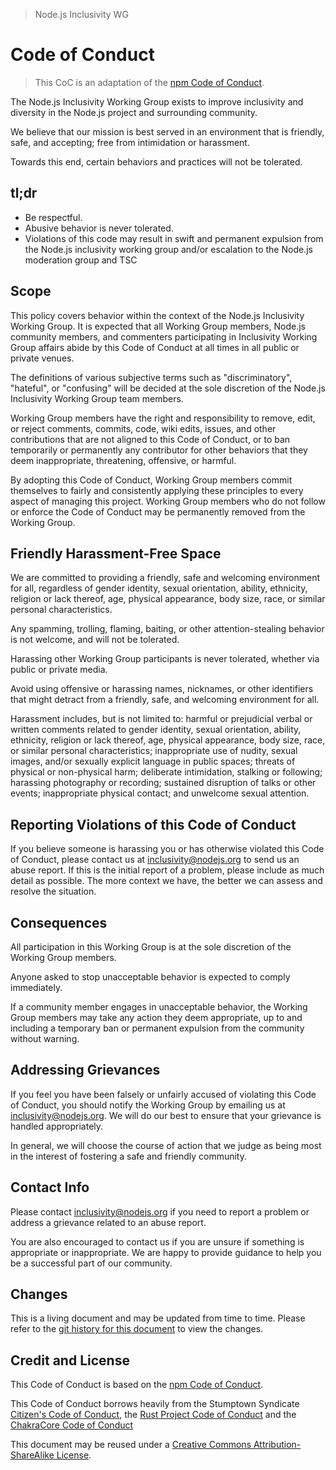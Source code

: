> Node.js Inclusivity WG

# Code of Conduct
> This CoC is an adaptation of the [npm Code of Conduct].

The Node.js Inclusivity Working Group exists to improve inclusivity
and diversity in the Node.js project and surrounding community.

We believe that our mission is best served in an environment that is
friendly, safe, and accepting; free from intimidation or harassment.

Towards this end, certain behaviors and practices will not be
tolerated.

## tl;dr

* Be respectful.
* Abusive behavior is never tolerated.
* Violations of this code may result in swift and permanent expulsion
  from the Node.js inclusivity working group and/or escalation to the
  Node.js moderation group and TSC

## Scope

This policy covers behavior within the context of the Node.js
Inclusivity Working Group. It is expected that all Working Group members,
Node.js community members, and commenters participating in Inclusivity
Working Group affairs abide by this Code of Conduct at all times in all
public or private venues.

The definitions of various subjective terms such as "discriminatory",
"hateful", or "confusing" will be decided at the sole discretion of
the Node.js Inclusivity Working Group team members.

Working Group members have the right and responsibility to remove, edit,
or reject comments, commits, code, wiki edits, issues, and other
contributions that are not aligned to this Code of Conduct, or to ban
temporarily or permanently any contributor for other behaviors that they
deem inappropriate, threatening, offensive, or harmful.

By adopting this Code of Conduct, Working Group members commit themselves
to fairly and consistently applying these principles to every aspect of
managing this project. Working Group members who do not follow or enforce
the Code of Conduct may be permanently removed from the Working Group.

## Friendly Harassment-Free Space

We are committed to providing a friendly, safe and welcoming
environment for all, regardless of gender identity, sexual
orientation, ability, ethnicity, religion or lack thereof, age, physical
appearance, body size, race, or similar personal characteristics.

Any spamming, trolling, flaming, baiting, or other attention-stealing
behavior is not welcome, and will not be tolerated.

Harassing other Working Group participants is never tolerated, whether
via public or private media.

Avoid using offensive or harassing names, nicknames, or other
identifiers that might detract from a friendly, safe, and welcoming
environment for all.

Harassment includes, but is not limited to: harmful or prejudicial
verbal or written comments related to gender identity, sexual
orientation, ability, ethnicity, religion or lack thereof, age, physical
appearance, body size, race, or similar personal characteristics;
inappropriate use of nudity, sexual images, and/or sexually explicit
language in public spaces; threats of physical or non-physical harm;
deliberate intimidation, stalking or following; harassing photography
or recording; sustained disruption of talks or other events;
inappropriate physical contact; and unwelcome sexual attention.

## Reporting Violations of this Code of Conduct

If you believe someone is harassing you or has otherwise violated this
Code of Conduct, please contact us at inclusivity@nodejs.org to send
us an abuse report.  If this is the initial report of a problem, please
include as much detail as possible. The more context we have, the better
we can assess and resolve the situation.

## Consequences

All participation in this Working Group is at the sole discretion of
the Working Group members.

Anyone asked to stop unacceptable behavior is expected to comply
immediately.

If a community member engages in unacceptable behavior, the Working
Group members may take any action they deem appropriate, up to and
including a temporary ban or permanent expulsion from the community
without warning.

## Addressing Grievances

If you feel you have been falsely or unfairly accused of violating
this Code of Conduct, you should notify the Working Group by emailing
us at inclusivity@nodejs.org.  We will do our best to ensure that
your grievance is handled appropriately.

In general, we will choose the course of action that we judge as being
most in the interest of fostering a safe and friendly community.

## Contact Info

Please contact inclusivity@nodejs.org if you need to report a problem or
address a grievance related to an abuse report.

You are also encouraged to contact us if you are unsure if something
is appropriate or inappropriate.  We are happy to provide guidance
to help you be a successful part of our community.

## Changes

This is a living document and may be updated from time to time.
Please refer to the [git history for this
document](https://github.com/node/inclusivity/commits/master/CODE_OF_CONDUCT.md)
to view the changes.

## Credit and License

This Code of Conduct is based on the [npm Code of Conduct].

This Code of Conduct borrows heavily from the Stumptown Syndicate
[Citizen's Code of Conduct](http://citizencodeofconduct.org/), the
[Rust Project Code of Conduct](https://www.rust-lang.org/conduct.html)
and the [ChakraCore Code of Conduct](https://github.com/Microsoft/ChakraCore/blob/master/CODE_OF_CONDUCT.md)

This document may be reused under a
[Creative Commons Attribution-ShareAlike License](https://creativecommons.org/licenses/by-sa/4.0/).

[npm Code of Conduct]: https://www.npmjs.com/policies/conduct
